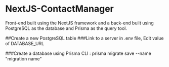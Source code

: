 # NextJS-ContactManager
Front-end built using the NextJS framework and a back-end built using PostgreSQL as the database and Prisma as the query tool.

##Create a new PostgreSQL table
###Link to a server
in .env file, Edit value of DATABASE_URL

###Create a database
using Prisma CLI : prisma migrate save --name "migration name"



